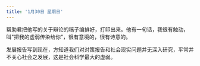 ```yaml
---
title: '1月30日 星期日'
---
```

帮助君把他写的关于辩论的稿子编排好，打印出来。他有一句话，我很有触动，叫"把我的虚弱传染给你"，很有意境的，很有诗意的。

发展报告写到现在，方知道我们对对策报告和社会现实问题并无深入研究，平常并不关心社会之发展，这是社会科学最大的虚弱。